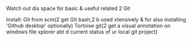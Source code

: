Watch out dis space for basic & useful related 2 Git

Install:
  Git from scm(2 get Git bash,2 b used xtensively & for also installing 'Github desktop' optionally)
  Tortoise git(2 get a visual annotation on windows file xplorer abt d current status of ur local git project)
  
